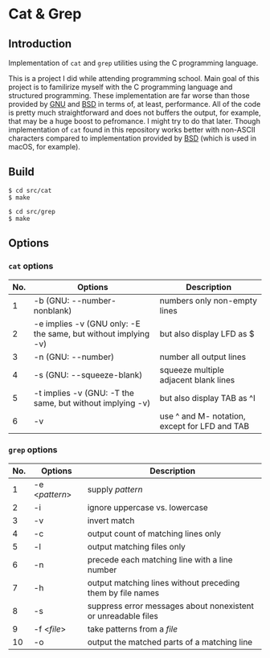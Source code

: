 # Cat & Grep

## Introduction

Implementation of `cat` and `grep` utilities using the C programming language.

This is a project I did while attending programming school. Main goal of this project is to familirize myself with the C programming language and structured programming. These implementation are far worse than those provided by [GNU](https://www.gnu.org/software/grep/) and [BSD](https://cgit.freebsd.org/src/tree/usr.bin/grep/grep.c) in terms of, at least, performance. All of the code is pretty much straightforward and does not buffers the output, for example, that may be a huge boost to pefromance. I might try to do that later. Though implementation of `cat` found in this repository works better with non-ASCII characters compared to implementation provided by [BSD](https://cgit.freebsd.org/src/tree/usr.bin/grep/grep.c) (which is used in macOS, for example).

## Build

```
$ cd src/cat
$ make
```

```
$ cd src/grep
$ make
```

## Options

### `cat` options

| No. | Options | Description |
| ------ | ------ | ------ |
| 1 | -b (GNU: --number-nonblank) | numbers only non-empty lines |
| 2 | -e implies -v (GNU only: -E the same, but without implying -v) | but also display LFD as $  |
| 3 | -n (GNU: --number) | number all output lines |
| 4 | -s (GNU: --squeeze-blank) | squeeze multiple adjacent blank lines |
| 5 | -t implies -v (GNU: -T the same, but without implying -v) | but also display TAB as ^I  |
| 6 | -v | use ^ and M- notation, except for LFD and TAB  |

### `grep` options

| No. | Options | Description |
| ------ | ------ | ------ |
| 1 | -e <_pattern_> | supply _pattern_ |
| 2 | -i | ignore uppercase vs. lowercase  |
| 3 | -v | invert match |
| 4 | -c | output count of matching lines only |
| 5 | -l | output matching files only  |
| 6 | -n | precede each matching line with a line number |
| 7 | -h | output matching lines without preceding them by file names |
| 8 | -s | suppress error messages about nonexistent or unreadable files |
| 9 | -f <_file_> | take patterns from a _file_ |
| 10 | -o | output the matched parts of a matching line |
